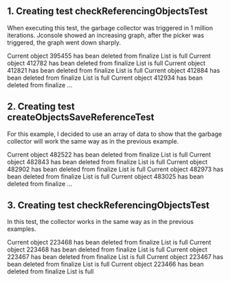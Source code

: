 ## 1. Creating test checkReferencingObjectsTest

When executing this test, the garbage collector
was triggered in 1 million iterations. 
Jconsole showed an increasing graph, 
after the picker was triggered, the graph went down sharply.



Current object 395455 has bean deleted from finalize
List is full
Current object 412782 has bean deleted from finalize
List is full
Current object 412821 has bean deleted from finalize
List is full
Current object 412884 has bean deleted from finalize
List is full
Current object 412934 has bean deleted from finalize
...

## 2. Creating test createObjectsSaveReferenceTest

For this example,
I decided to use an array of data 
to show that the garbage collector
will work the same way as in the previous example.


Current object 482522 has bean deleted from finalize
List is full
Current object 482843 has bean deleted from finalize
List is full
Current object 482902 has bean deleted from finalize
List is full
Current object 482973 has bean deleted from finalize
List is full
Current object 483025 has bean deleted from finalize
...

## 3. Creating test checkReferencingObjectsTest

In this test, the collector 
works in the same way as in the previous examples.

Current object 223468 has bean deleted from finalize
List is full
Current object 223468 has bean deleted from finalize
List is full
Current object 223467 has bean deleted from finalize
List is full
Current object 223467 has bean deleted from finalize
List is full
Current object 223466 has bean deleted from finalize
List is full